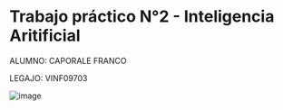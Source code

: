 # Trabajo práctico N°2 - Inteligencia Aritificial
ALUMNO: CAPORALE FRANCO

LEGAJO: VINF09703

![image](https://github.com/caporalefranco/tp2-inteligencia/assets/62484491/2cdafbe2-7683-446f-bcda-41f14d5f6834)
